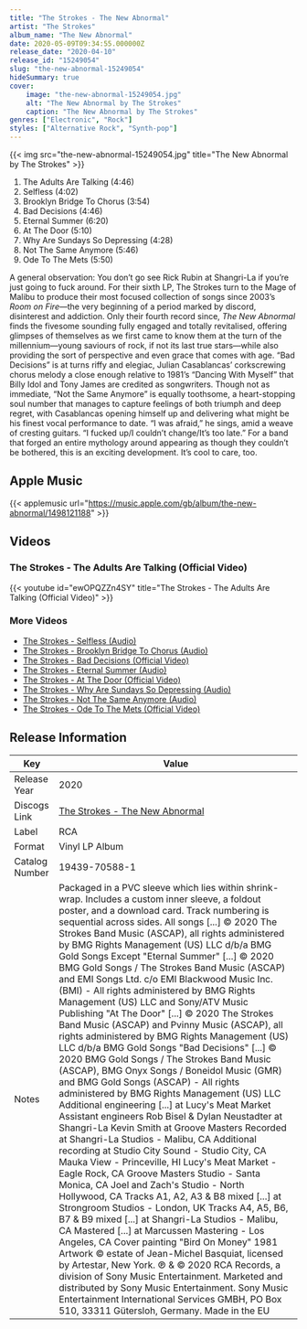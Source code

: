 ```yaml
---
title: "The Strokes - The New Abnormal"
artist: "The Strokes"
album_name: "The New Abnormal"
date: 2020-05-09T09:34:55.000000Z
release_date: "2020-04-10"
release_id: "15249054"
slug: "the-new-abnormal-15249054"
hideSummary: true
cover:
    image: "the-new-abnormal-15249054.jpg"
    alt: "The New Abnormal by The Strokes"
    caption: "The New Abnormal by The Strokes"
genres: ["Electronic", "Rock"]
styles: ["Alternative Rock", "Synth-pop"]
---
```


{{< img src="the-new-abnormal-15249054.jpg" title="The New Abnormal by The Strokes" >}}

<!-- section break -->

1. The Adults Are Talking (4:46)
2. Selfless (4:02)
3. Brooklyn Bridge To Chorus (3:54)
4. Bad Decisions (4:46)
5. Eternal Summer (6:20)
6. At The Door (5:10)
7. Why Are Sundays So Depressing (4:28)
8. Not The Same Anymore (5:46)
9. Ode To The Mets (5:50)

<!-- section break -->


A general observation: You don’t go see Rick Rubin at Shangri-La if you’re just going to fuck around. For their sixth LP, The Strokes turn to the Mage of Malibu to produce their most focused collection of songs since 2003’s <i>Room on Fire</i>—the very beginning of a period marked by discord, disinterest and addiction. Only their fourth record since, <i>The New Abnormal</i> finds the fivesome sounding fully engaged and totally revitalised, offering glimpses of themselves as we first came to know them at the turn of the millennium—young saviours of rock, if not its last true stars—while also providing the sort of perspective and even grace that comes with age. “Bad Decisions” is at turns riffy and elegiac, Julian Casablancas’ corkscrewing chorus melody a close enough relative to 1981’s “Dancing With Myself” that Billy Idol and Tony James are credited as songwriters. Though not as immediate, “Not the Same Anymore” is equally toothsome, a heart-stopping soul number that manages to capture feelings of both triumph and deep regret, with Casablancas opening himself up and delivering what might be his finest vocal performance to date. “I was afraid,” he sings, amid a weave of cresting guitars. “I fucked up/I couldn’t change/It’s too late.” For a band that forged an entire mythology around appearing as though they couldn’t be bothered, this is an exciting development. It’s cool to care, too.



## Apple Music
{{< applemusic url="https://music.apple.com/gb/album/the-new-abnormal/1498121188" >}}





## Videos
### The Strokes - The Adults Are Talking (Official Video)
{{< youtube id="ewOPQZZn4SY" title="The Strokes - The Adults Are Talking (Official Video)" >}}<br>

### More Videos

- [The Strokes - Selfless (Audio)](https://www.youtube.com/watch?v=1-W6whvn8Bs)
- [The Strokes - Brooklyn Bridge To Chorus (Audio)](https://www.youtube.com/watch?v=2jna3dWEnzo)
- [The Strokes - Bad Decisions (Official Video)](https://www.youtube.com/watch?v=5fbZTnZDvPA)
- [The Strokes - Eternal Summer (Audio)](https://www.youtube.com/watch?v=5c3EjeP2x-Q)
- [The Strokes - At The Door (Official Video)](https://www.youtube.com/watch?v=9CAz_vvsK9M)
- [The Strokes - Why Are Sundays So Depressing (Audio)](https://www.youtube.com/watch?v=2KSpDNlsVF4)
- [The Strokes - Not The Same Anymore (Audio)](https://www.youtube.com/watch?v=EzrlnUiOMhc)
- [The Strokes - Ode To The Mets (Official Video)](https://www.youtube.com/watch?v=BjC0KUxiMhc)


## Release Information
|  Key           | Value                                                |
| ---------------| ---------------------------------------------------- |
| Release Year   | 2020                                   |
| Discogs Link   | [The Strokes - The New Abnormal](https://www.discogs.com/release/15249054-The-Strokes-The-New-Abnormal) |
| Label          | RCA |
| Format         | Vinyl LP Album |
| Catalog Number | 19439-70588-1 |
| Notes | Packaged in a PVC sleeve which lies within shrink-wrap. Includes a custom inner sleeve, a foldout poster, and a download card. Track numbering is sequential across sides.  All songs [...] © 2020 The Strokes Band Music (ASCAP), all rights administered by BMG Rights Management (US) LLC d/b/a BMG Gold Songs Except "Eternal Summer" [...] © 2020 BMG Gold Songs / The Strokes Band Music (ASCAP) and EMI Songs Ltd. c/o EMI Blackwood Music Inc. (BMI) - All rights administered by BMG Rights Management (US) LLC and Sony/ATV Music Publishing "At The Door" [...] © 2020 The Strokes Band Music (ASCAP) and Pvinny Music (ASCAP), all rights administered by BMG Rights Management (US) LLC d/b/a BMG Gold Songs "Bad Decisions" [...] © 2020 BMG Gold Songs / The Strokes Band Music (ASCAP), BMG Onyx Songs / Boneidol Music (GMR) and BMG Gold Songs (ASCAP) - All rights administered by BMG Rights Management (US) LLC  Additional engineering [...] at Lucy's Meat Market  Assistant engineers Rob Bisel & Dylan Neustadter at Shangri-La Kevin Smith at Groove Masters  Recorded at Shangri-La Studios - Malibu, CA  Additional recording at Studio City Sound - Studio City, CA Mauka View - Princeville, HI Lucy's Meat Market - Eagle Rock, CA Groove Masters Studio - Santa Monica, CA Joel and Zach's Studio - North Hollywood, CA  Tracks A1, A2, A3 & B8 mixed [...] at Strongroom Studios - London, UK Tracks A4, A5, B6, B7 & B9 mixed [...] at Shangri-La Studios - Malibu, CA  Mastered [...] at Marcussen Mastering - Los Angeles, CA  Cover painting "Bird On Money" 1981 Artwork © estate of Jean-Michel Basquiat, licensed by Artestar, New York.  ℗ & © 2020 RCA Records, a division of Sony Music Entertainment. Marketed and distributed by Sony Music Entertainment. Sony Music Entertainment International Services GMBH, PO Box 510, 33311 Gütersloh, Germany. Made in the EU |